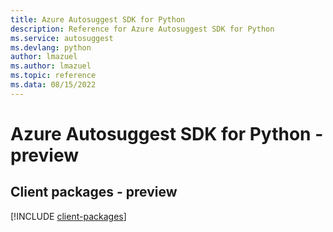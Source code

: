 ```yaml
---
title: Azure Autosuggest SDK for Python
description: Reference for Azure Autosuggest SDK for Python
ms.service: autosuggest
ms.devlang: python
author: lmazuel
ms.author: lmazuel
ms.topic: reference
ms.data: 08/15/2022
---
```

# Azure Autosuggest SDK for Python - preview

## Client packages - preview
[!INCLUDE [client-packages](autosuggest-client-index.md)]

